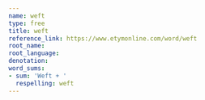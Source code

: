 ```yaml
---
name: weft
type: free
title: weft
reference_link: https://www.etymonline.com/word/weft
root_name: 
root_language: 
denotation: 
word_sums:
- sum: 'Weft + '
  respelling: weft
---
```

